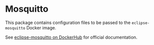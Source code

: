 # Mosquitto

This package contains configuration files to be passed to the
`eclipse-mosquitto` Docker image.

See [eclipse-mosquitto on DockerHub](https://hub.docker.com/_/eclipse-mosquitto)
for official documentation.
